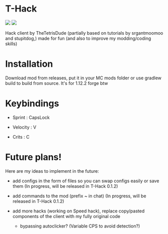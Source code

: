# T-Hack
<img src="https://img.shields.io/github/last-commit/TetrisLitHub/T-Hack">
<img src="https://img.shields.io/github/downloads/TetrisLitHub/T-Hack/total">

Hack client by TheTetrisDude (partially based on tutorials by srgantmoomoo and stupitdog,) made for fun (and also to improve my modding/coding skills)
# Installation
Download mod from releases, put it in your MC mods folder or use gradlew build to build from source. It's for 1.12.2 forge btw
# Keybindings
- Sprint : CapsLock 

- Velocity : V 

- Crits : C 

# Future plans!
Here are my ideas to implement in the future:

- add configs in the form of files so you can swap configs easily or save them (In progress, will be released in T-Hack 0.1.2)

- add commands to the mod (prefix ~ in chat) (In progress, will be released in T-Hack 0.1.2)

- add more hacks (working on Speed hack), replace copy/pasted components of the client with my fully original code
  - bypassing autoclicker? (Variable CPS to avoid detection?)
